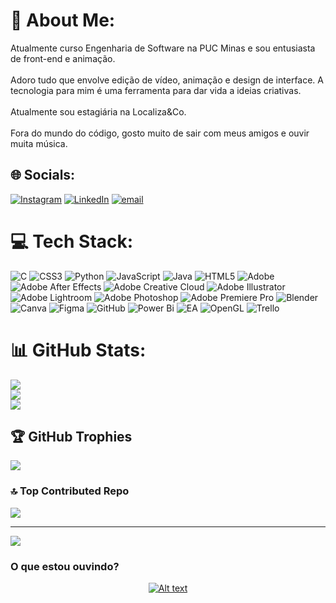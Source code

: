 # 💫 About Me:
Atualmente curso Engenharia de Software na PUC Minas e sou entusiasta de front-end e animação.<br><br>Adoro tudo que envolve edição de vídeo, animação e design de interface. A tecnologia para mim é uma ferramenta para dar vida a ideias criativas.<br><br>Atualmente sou estagiária na Localiza&Co.<br><br>Fora do mundo do código, gosto muito de sair com meus amigos e ouvir muita música.


## 🌐 Socials:
[![Instagram](https://img.shields.io/badge/Instagram-%23E4405F.svg?logo=Instagram&logoColor=white)](https://instagram.com/deboracsigaud) [![LinkedIn](https://img.shields.io/badge/LinkedIn-%230077B5.svg?logo=linkedin&logoColor=white)](https://linkedin.com/in/deborasigaud) [![email](https://img.shields.io/badge/Email-D14836?logo=gmail&logoColor=white)](mailto:deboracsigaud@gmail.com) 

# 💻 Tech Stack:
![C](https://img.shields.io/badge/c-%2300599C.svg?style=plastic&logo=c&logoColor=white) ![CSS3](https://img.shields.io/badge/css3-%231572B6.svg?style=plastic&logo=css3&logoColor=white) ![Python](https://img.shields.io/badge/python-3670A0?style=plastic&logo=python&logoColor=ffdd54) ![JavaScript](https://img.shields.io/badge/javascript-%23323330.svg?style=plastic&logo=javascript&logoColor=%23F7DF1E) ![Java](https://img.shields.io/badge/java-%23ED8B00.svg?style=plastic&logo=openjdk&logoColor=white) ![HTML5](https://img.shields.io/badge/html5-%23E34F26.svg?style=plastic&logo=html5&logoColor=white) ![Adobe](https://img.shields.io/badge/adobe-%23FF0000.svg?style=plastic&logo=adobe&logoColor=white) ![Adobe After Effects](https://img.shields.io/badge/Adobe%20After%20Effects-9999FF.svg?style=plastic&logo=Adobe%20After%20Effects&logoColor=white) ![Adobe Creative Cloud](https://img.shields.io/badge/Adobe%20Creative%20Cloud-DA1F26.svg?style=plastic&logo=Adobe%20Creative%20Cloud&logoColor=white) ![Adobe Illustrator](https://img.shields.io/badge/adobe%20illustrator-%23FF9A00.svg?style=plastic&logo=adobe%20illustrator&logoColor=white) ![Adobe Lightroom](https://img.shields.io/badge/Adobe%20Lightroom-31A8FF.svg?style=plastic&logo=Adobe%20Lightroom&logoColor=white) ![Adobe Photoshop](https://img.shields.io/badge/adobe%20photoshop-%2331A8FF.svg?style=plastic&logo=adobe%20photoshop&logoColor=white) ![Adobe Premiere Pro](https://img.shields.io/badge/Adobe%20Premiere%20Pro-9999FF.svg?style=plastic&logo=Adobe%20Premiere%20Pro&logoColor=white) ![Blender](https://img.shields.io/badge/blender-%23F5792A.svg?style=plastic&logo=blender&logoColor=white) ![Canva](https://img.shields.io/badge/Canva-%2300C4CC.svg?style=plastic&logo=Canva&logoColor=white) ![Figma](https://img.shields.io/badge/figma-%23F24E1E.svg?style=plastic&logo=figma&logoColor=white) ![GitHub](https://img.shields.io/badge/github-%23121011.svg?style=plastic&logo=github&logoColor=white) ![Power Bi](https://img.shields.io/badge/power_bi-F2C811?style=plastic&logo=powerbi&logoColor=black) ![EA](https://img.shields.io/badge/ea-%23000000.svg?style=plastic&logo=ea&logoColor=white) ![OpenGL](https://img.shields.io/badge/OpenGL-white?logo=OpenGL&style=plastic) ![Trello](https://img.shields.io/badge/Trello-%23026AA7.svg?style=plastic&logo=Trello&logoColor=white)
# 📊 GitHub Stats:
![](https://github-readme-stats.vercel.app/api?username=debora67&theme=rose&hide_border=false&include_all_commits=false&count_private=false)<br/>
![](https://nirzak-streak-stats.vercel.app/?user=debora67&theme=rose&hide_border=false)<br/>
![](https://github-readme-stats.vercel.app/api/top-langs/?username=debora67&theme=rose&hide_border=false&include_all_commits=false&count_private=false&layout=compact)

## 🏆 GitHub Trophies
![](https://github-profile-trophy.vercel.app/?username=debora67&theme=rose&no-frame=false&no-bg=false&margin-w=4)

### 🔝 Top Contributed Repo
![](https://github-contributor-stats.vercel.app/api?username=debora67&limit=5&theme=rose&combine_all_yearly_contributions=true)

---
[![](https://visitcount.itsvg.in/api?id=debora67&icon=9&color=10)](https://visitcount.itsvg.in)

### O que estou ouvindo?

<div align="center">
  <a href="https://github.com/JamesCastagnetto/spotify-recently-played-readme">
    <img src="https://spotify-recently-played-readme.vercel.app/api?user=31qml3dexr27lfrdrvl3jrmyfe2i" alt="Alt text">
  </a>
</div>



<!-- Proudly created with GPRM ( https://gprm.itsvg.in ) -->
